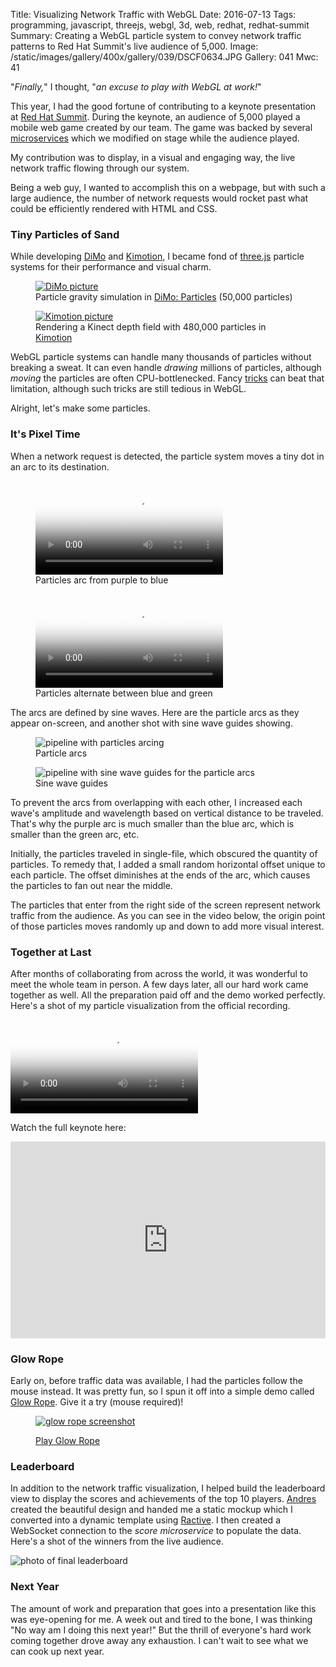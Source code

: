 Title: Visualizing Network Traffic with WebGL
Date: 2016-07-13
Tags: programming, javascript, threejs, webgl, 3d, web, redhat, redhat-summit
Summary: Creating a WebGL particle system to convey network traffic patterns to Red Hat Summit's live audience of 5,000.
Image: /static/images/gallery/400x/gallery/039/DSCF0634.JPG
Gallery: 041
Mwc: 41

"*Finally,*" I thought, "*an excuse to play with WebGL at work!*"

This year, I had the good fortune of contributing to a keynote presentation at
[Red Hat Summit][summit].  During the keynote, an audience of 5,000 played a
mobile web game created by our team.  The game was backed by several
[microservices][microservices] which we modified on stage while the audience
played.

My contribution was to display, in a visual and engaging way, the live network
traffic flowing through our system.

Being a web guy, I wanted to accomplish this on a webpage, but with such a
large audience, the number of network requests would rocket past what could be
efficiently rendered with HTML and CSS.


### Tiny Particles of Sand

While developing [DiMo][dimo-particles] and [Kimotion][kimotion-web], I became
fond of [three.js][threejs] particle systems for their performance and visual
charm.

<div class="row">
    <figure class="col-sm-6">
        <a href="/projects/dimo">
            <img src="/static/images/041/swath-colors.jpg" alt="DiMo picture" />
        </a>
        <figcaption>Particle gravity simulation in <a href="/projects/dimo">DiMo: Particles</a> (50,000 particles)</figcaption>
    </figure>
    <figure class="col-sm-6">
        <a href="/projects/kimotion">
            <img src="/static/images/041/kimotion-pic.jpg" alt="Kimotion picture" />
        </a>
        <figcaption>Rendering a Kinect depth field with 480,000 particles in <a href="/projects/kimotion">Kimotion</a></figcaption>
    </figure>
</div>

WebGL particle systems can handle many thousands of particles without breaking
a sweat.  It can even handle *drawing* millions of particles, although *moving*
the particles are often CPU-bottlenecked.  Fancy [tricks][gpgpu] can beat that
limitation, although such tricks are still tedious in WebGL.

Alright, let's make some particles.


### It's Pixel Time

When a network request is detected, the particle system moves a tiny dot in an
arc to its destination.

<div class="row">
    <figure class="col-sm-6">
        <video style="margin: 0 auto" poster="/static/images/041/traffic-viz-basic-thumb.jpg" autoplay controls loop>
            <source src="/static/videos/041/traffic-viz-basic.mp4" />
            <source src="/static/videos/041/traffic-viz-basic.webm" />
        </video>
        <figcaption>Particles arc from purple to blue</figcaption>
    </figure>
    <figure class="col-sm-6">
        <video style="margin: 0 auto" poster="/static/images/041/traffic-viz-bluegreen-thumb.jpg" autoplay controls loop>
            <source src="/static/videos/041/traffic-viz-bluegreen.mp4" />
            <source src="/static/videos/041/traffic-viz-bluegreen.webm" />
        </video>
        <figcaption>Particles alternate between blue and green</figcaption>
    </figure>
</div>

The arcs are defined by sine waves.  Here are the particle arcs as they appear
on-screen, and another shot with sine wave guides showing.

<div class="row">
    <figure class="col-sm-6">
        <img src="/static/images/041/pipeline-nosines.png" alt="pipeline with particles arcing" />
        <figcaption>Particle arcs</figcaption>
    </figure>
    <figure class="col-sm-6">
        <img src="/static/images/041/pipeline-sines.png" alt="pipeline with sine wave guides for the particle arcs" />
        <figcaption>Sine wave guides</figcaption>
    </figure>
</div>

To prevent the arcs from overlapping with each other, I increased each wave's
amplitude and wavelength based on vertical distance to be traveled.  That's why
the purple arc is much smaller than the blue arc, which is smaller than the
green arc, etc.

Initially, the particles traveled in single-file, which obscured the quantity
of particles.  To remedy that, I added a small random horizontal offset unique
to each particle.  The offset diminishes at the ends of the arc, which causes
the particles to fan out near the middle.

The particles that enter from the right side of the screen represent network
traffic from the audience.  As you can see in the video below, the origin point
of those particles moves randomly up and down to add more visual interest.


### Together at Last

After months of collaborating from across the world, it was wonderful to meet
the whole team in person.  A few days later, all our hard work came together as
well.  All the preparation paid off and the demo worked perfectly.  Here's a
shot of my particle visualization from the official recording.

<video style="margin: 0 auto" poster="/static/images/041/traffic-thumb.jpg" autoplay controls loop>
    <source src="/static/videos/041/traffic.webm" />
    <source src="/static/videos/041/traffic.mp4" />
</video>

Watch the full keynote here:

<iframe style="display: block; margin: 0 auto;" width="100%" height="315" src="https://www.youtube.com/embed/ooA6FmTL4Dk" frameborder="0" allowfullscreen></iframe>


### Glow Rope

Early on, before traffic data was available, I had the particles follow the
mouse instead.  It was pretty fun, so I spun it off into a simple demo called
[Glow Rope][glow-rope].  Give it a try (mouse required)!

<figure>
    <a href="/demos/glow-rope"><img src="/static/images/041/glow-rope.png" alt="glow rope screenshot" /></a>
    <figcaption><p><a class="btn btn-default btn-lg" href="/demos/glow-rope">Play Glow Rope</a></p></figcaption>
</figure>


### Leaderboard

In addition to the network traffic visualization, I helped build the
leaderboard view to display the scores and achievements of the top 10 players.
[Andres][andres] created the beautiful design and handed me a static mockup
which I converted into a dynamic template using [Ractive][ractive].  I then
created a WebSocket connection to the *score microservice* to populate the
data.  Here's a shot of the winners from the live audience.

![photo of final leaderboard](/static/images/041/leaderboard-final.jpg)


### Next Year

The amount of work and preparation that goes into a presentation like this was
eye-opening for me.  A week out and tired to the bone, I was thinking "No way
am I doing this next year!"  But the thrill of everyone's hard work coming
together drove away any exhaustion.  I can't wait to see what we can cook up
next year.


[andres]: https://twitter.com/andresgalante/
[dimo-particles]: /projects/dimo
[glow-rope]: /demos/glow-rope
[kimotion-web]: http://kimotion.xyz
[ractive]: http://ractivejs.org/
[summit]: https://www.redhat.com/summit
[threejs]: http://threejs.org
[video]: https://www.youtube.com/watch?v=ooA6FmTL4Dk
[gpgpu]: https://en.wikipedia.org/wiki/General-purpose_computing_on_graphics_processing_units
[microservices]: https://en.wikipedia.org/wiki/Microservices
